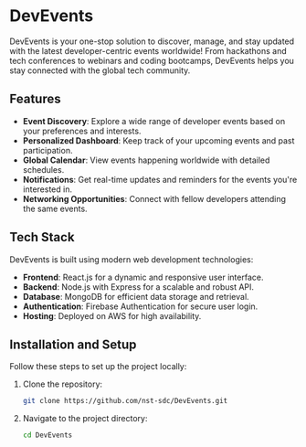 # DevEvents

DevEvents is your one-stop solution to discover, manage, and stay updated with the latest developer-centric events worldwide! From hackathons and tech conferences to webinars and coding bootcamps, DevEvents helps you stay connected with the global tech community.

## Features

- **Event Discovery**: Explore a wide range of developer events based on your preferences and interests.
- **Personalized Dashboard**: Keep track of your upcoming events and past participation.
- **Global Calendar**: View events happening worldwide with detailed schedules.
- **Notifications**: Get real-time updates and reminders for the events you're interested in.
- **Networking Opportunities**: Connect with fellow developers attending the same events.

## Tech Stack

 DevEvents is built using modern web development technologies:

- **Frontend**: React.js for a dynamic and responsive user interface.
- **Backend**: Node.js with Express for a scalable and robust API.
- **Database**: MongoDB for efficient data storage and retrieval.
- **Authentication**: Firebase Authentication for secure user login.
- **Hosting**: Deployed on AWS for high availability.

## Installation and Setup

Follow these steps to set up the project locally:

1. Clone the repository:
   ```bash
   git clone https://github.com/nst-sdc/DevEvents.git
   ```

2. Navigate to the project directory:
   ```bash
   cd DevEvents
